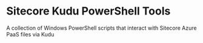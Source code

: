 # Sitecore Kudu PowerShell Tools
A collection of Windows PowerShell scripts that interact with Sitecore Azure PaaS files via Kudu
